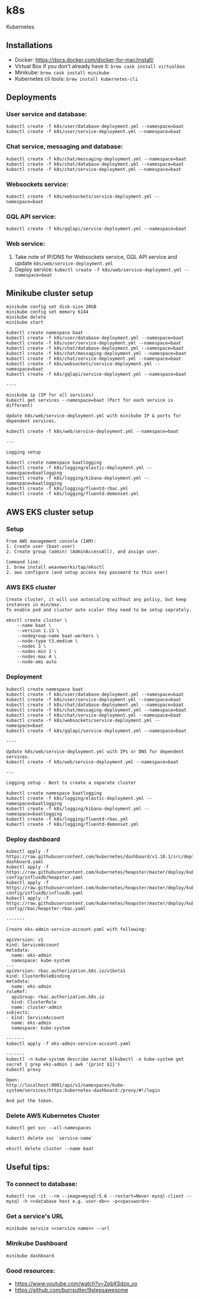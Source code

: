 # k8s
Kubernetes

## Installations
* Docker: https://docs.docker.com/docker-for-mac/install/
* Virtual Box if you don't already have it: `brew cask install virtualbox`
* Minikube: `brew cask install minikube`
* Kubernetes cli tools: `brew install kubernetes-cli`


## Deployments

### User service and database:
```
kubectl create -f k8s/user/database-deployment.yml --namespace=baat
kubectl create -f k8s/user/service-deployment.yml --namespace=baat
```

### Chat service, messaging and database:
```
kubectl create -f k8s/chat/messaging-deployment.yml --namespace=baat
kubectl create -f k8s/chat/database-deployment.yml --namespace=baat
kubectl create -f k8s/chat/service-deployment.yml --namespace=baat
```

### Websockets service:
```
kubectl create -f k8s/websockets/service-deployment.yml --namespace=baat
```

### GQL API service:
```
kubectl create -f k8s/gqlapi/service-deployment.yml --namespace=baat
```  

### Web service:
1. Take note of IP/DNS for Websockets service, GQL API service and update `k8s/web/service-deployment.yml`
2. Deploy service: `kubectl create -f k8s/web/service-deployment.yml --namespace=baat`  


## Minikube cluster setup

```
minikube config set disk-size 20GB
minikube config set memory 6144
minikube delete
minikube start

kubectl create namespace baat
kubectl create -f k8s/user/database-deployment.yml --namespace=baat
kubectl create -f k8s/user/service-deployment.yml --namespace=baat
kubectl create -f k8s/chat/database-deployment.yml --namespace=baat
kubectl create -f k8s/chat/messaging-deployment.yml --namespace=baat
kubectl create -f k8s/chat/service-deployment.yml --namespace=baat
kubectl create -f k8s/websockets/service-deployment.yml --namespace=baat
kubectl create -f k8s/gqlapi/service-deployment.yml --namespace=baat

----

minikube ip (IP for all services)
kubectl get services --namespace=baat (Port for each service is different)

Update k8s/web/service-deployment.yml with minikube IP & ports for dependent services.

kubectl create -f k8s/web/service-deployment.yml --namespace=baat

---

Logging setup

kubectl create namespace baatlogging
kubectl create -f k8s/logging/elastic-deployment.yml --namespace=baatlogging
kubectl create -f k8s/logging/kibana-deployment.yml --namespace=baatlogging
kubectl create -f k8s/logging/fluentd-rbac.yml
kubectl create -f k8s/logging/fluentd-demonset.yml

```

## AWS EKS cluster setup

### Setup

```
From AWS management console (IAM):
1. Create user (baat-user)
2. Create group (admin) (AdminAccessAll), and assign user.

Command line:
1. brew install weaveworks/tap/eksctl
2. aws configure (and setup access key password to this user)
```

### AWS EKS cluster
```
Create cluster, it will use autoscaling without any policy, but keep instances in min/max.
To enable pod and cluster auto scaler they need to be setup seprately.

eksctl create cluster \
    --name baat \
    --version 1.13 \
    --nodegroup-name baat-workers \
    --node-type t3.medium \
    --nodes 3 \
    --nodes-min 1 \
    --nodes-max 4 \
    --node-ami auto
```

### Deployment

```
kubectl create namespace baat
kubectl create -f k8s/user/database-deployment.yml --namespace=baat
kubectl create -f k8s/user/service-deployment.yml --namespace=baat
kubectl create -f k8s/chat/database-deployment.yml --namespace=baat
kubectl create -f k8s/chat/messaging-deployment.yml --namespace=baat
kubectl create -f k8s/chat/service-deployment.yml --namespace=baat
kubectl create -f k8s/websockets/service-deployment.yml --namespace=baat
kubectl create -f k8s/gqlapi/service-deployment.yml --namespace=baat

----

Update k8s/web/service-deployment.yml with IPs or DNS for dependent services.
kubectl create -f k8s/web/service-deployment.yml --namespace=baat

---

Logging setup - Best to create a separate cluster

kubectl create namespace baatlogging
kubectl create -f k8s/logging/elastic-deployment.yml --namespace=baatlogging
kubectl create -f k8s/logging/kibana-deployment.yml --namespace=baatlogging
kubectl create -f k8s/logging/fluentd-rbac.yml
kubectl create -f k8s/logging/fluentd-demonset.yml

```

### Deploy dashboard
```
kubectl apply -f https://raw.githubusercontent.com/kubernetes/dashboard/v1.10.1/src/deploy/recommended/kubernetes-dashboard.yaml
kubectl apply -f https://raw.githubusercontent.com/kubernetes/heapster/master/deploy/kube-config/influxdb/heapster.yaml
kubectl apply -f https://raw.githubusercontent.com/kubernetes/heapster/master/deploy/kube-config/influxdb/influxdb.yaml
kubectl apply -f https://raw.githubusercontent.com/kubernetes/heapster/master/deploy/kube-config/rbac/heapster-rbac.yaml

-------

Create eks-admin-service-account.yaml with following:

apiVersion: v1
kind: ServiceAccount
metadata:
  name: eks-admin
  namespace: kube-system
---
apiVersion: rbac.authorization.k8s.io/v1beta1
kind: ClusterRoleBinding
metadata:
  name: eks-admin
roleRef:
  apiGroup: rbac.authorization.k8s.io
  kind: ClusterRole
  name: cluster-admin
subjects:
- kind: ServiceAccount
  name: eks-admin
  namespace: kube-system

-------
kubectl apply -f eks-admin-service-account.yaml

-------
kubectl -n kube-system describe secret $(kubectl -n kube-system get secret | grep eks-admin | awk '{print $1}')
kubectl proxy

Open:
http://localhost:8001/api/v1/namespaces/kube-system/services/https:kubernetes-dashboard:/proxy/#!/login

And put the token.
```

### Delete AWS Kubernetes Cluster
```
kubectl get svc --all-namespaces

kubectl delete svc `service-name`

eksctl delete cluster --name baat

```

## Useful tips:

### To connect to database:
```
kubectl run -it --rm --image=mysql:5.6 --restart=Never mysql-client -- mysql -h <<database host e.g. user-db>> -p<<password>>
```

### Get a service's URL
```
minikube service <<service name>> --url
```

### Minikube Dashboard
```
minikube dashboard
```

### Good resources:
* https://www.youtube.com/watch?v=ZpbXSdzp_vo
* https://github.com/burrsutter/9stepsawesome

